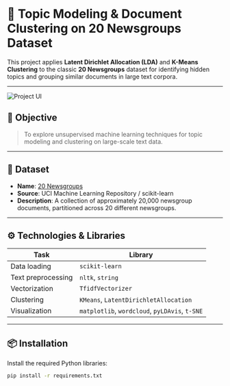 # 🧠 Topic Modeling & Document Clustering on 20 Newsgroups Dataset

This project applies **Latent Dirichlet Allocation (LDA)** and **K-Means Clustering** to the classic **20 Newsgroups** dataset for identifying hidden topics and grouping similar documents in large text corpora.

---

![Project UI](https://github.com/raushankumar620/code-comment-generator/blob/main/output.png)

## 🚀 Objective

> To explore unsupervised machine learning techniques for topic modeling and clustering on large-scale text data.

---

## 📂 Dataset

- **Name**: [20 Newsgroups](http://archive.ics.uci.edu/ml/datasets/Twenty+Newsgroups)
- **Source**: UCI Machine Learning Repository / scikit-learn
- **Description**: A collection of approximately 20,000 newsgroup documents, partitioned across 20 different newsgroups.

---

## ⚙️ Technologies & Libraries

| Task | Library |
|------|---------|
| Data loading | `scikit-learn` |
| Text preprocessing | `nltk`, `string` |
| Vectorization | `TfidfVectorizer` |
| Clustering | `KMeans`, `LatentDirichletAllocation` |
| Visualization | `matplotlib`, `wordcloud`, `pyLDAvis`, `t-SNE` |

---

## 📦 Installation

Install the required Python libraries:

```bash
pip install -r requirements.txt
